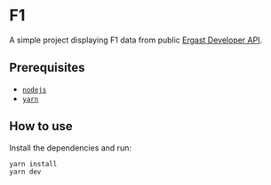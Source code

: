 # F1

A simple project displaying F1 data from public [Ergast Developer API](http://ergast.com/mrd/).

## Prerequisites

- [`nodejs`](https://nodejs.org/en/)
- [`yarn`](https://yarnpkg.com/getting-started/install)

## How to use

Install the dependencies and run:

```sh
yarn install
yarn dev
```

